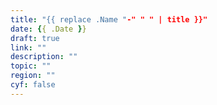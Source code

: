```yaml
---
title: "{{ replace .Name "-" " " | title }}"
date: {{ .Date }}
draft: true
link: ""
description: ""
topic: ""
region: ""
cyf: false
---
```

